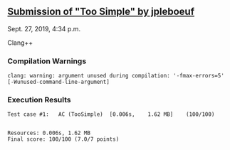 ## [Submission of "Too Simple" by jpleboeuf](https://dmoj.ca/submission/1607987)

Sept. 27, 2019, 4:34 p.m.

Clang++

### Compilation Warnings

```
clang: warning: argument unused during compilation: '-fmax-errors=5' [-Wunused-command-line-argument]
```

### Execution Results

```
Test case #1:	AC (TooSimple)	[0.006s,	1.62 MB]	(100/100)


Resources: 0.006s, 1.62 MB
Final score: 100/100 (7.0/7 points)
```
